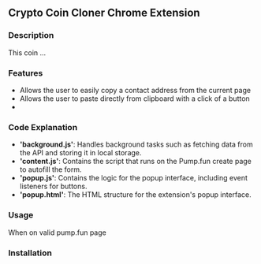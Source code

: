 ## Crypto Coin Cloner Chrome Extension
### Description
This coin ...
### Features
- Allows the user to easily copy a contact address from the current page
- Allows the user to paste directly from clipboard with a click of a button
- 
### Code Explanation
- **'background.js'**: Handles background tasks such as fetching data from the API and storing it in local storage.
- **'content.js'**: Contains the script that runs on the Pump.fun create page to autofill the form.
- **'popup.js'**: Contains the logic for the popup interface, including event listeners for buttons.
- **'popup.html'**: The HTML structure for the extension's popup interface.
### Usage
When on  valid pump.fun page
### Installation
